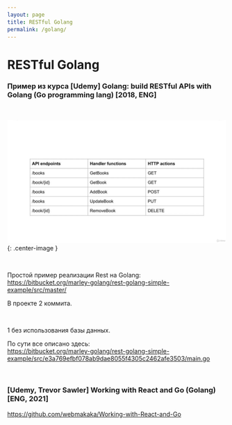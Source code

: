 ```yaml
---
layout: page
title: RESTful Golang
permalink: /golang/
---
```


# RESTful Golang

### Пример из курса [Udemy] Golang: build RESTful APIs with Golang (Go programming lang) [2018, ENG]

<br/>

![Restful Golang Example](/img/restful-golang-example.png 'Restful Golang Example'){: .center-image }

<br/>

Простой пример реализации Rest на Golang:  
https://bitbucket.org/marley-golang/rest-golang-simple-example/src/master/

В проекте 2 коммита.

<br/>

1 без использования базы данных.

По сути все описано здесь:  
https://bitbucket.org/marley-golang/rest-golang-simple-example/src/e3a769efbf078ab9dae8055f4305c2462afe3503/main.go

<br/>

### [Udemy, Trevor Sawler] Working with React and Go (Golang) [ENG, 2021]

https://github.com/webmakaka/Working-with-React-and-Go
